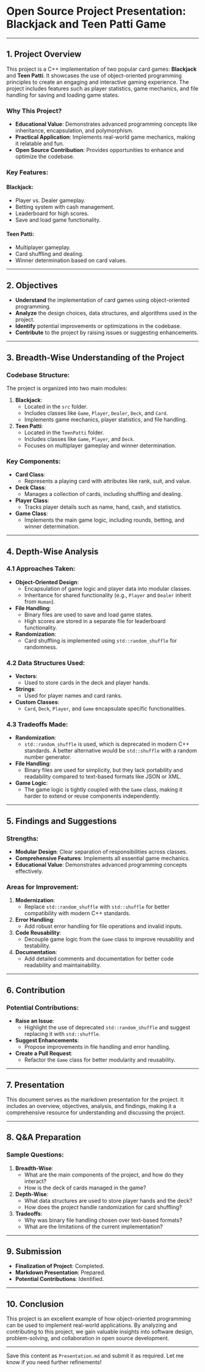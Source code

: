 # Open Source Project Presentation: Blackjack and Teen Patti Game

---

## 1. Project Overview
This project is a C++ implementation of two popular card games: **Blackjack** and **Teen Patti**. It showcases the use of object-oriented programming principles to create an engaging and interactive gaming experience. The project includes features such as player statistics, game mechanics, and file handling for saving and loading game states.

### Why This Project?
- **Educational Value**: Demonstrates advanced programming concepts like inheritance, encapsulation, and polymorphism.
- **Practical Application**: Implements real-world game mechanics, making it relatable and fun.
- **Open Source Contribution**: Provides opportunities to enhance and optimize the codebase.

### Key Features:
#### **Blackjack**:
- Player vs. Dealer gameplay.
- Betting system with cash management.
- Leaderboard for high scores.
- Save and load game functionality.

#### **Teen Patti**:
- Multiplayer gameplay.
- Card shuffling and dealing.
- Winner determination based on card values.

---

## 2. Objectives
- **Understand** the implementation of card games using object-oriented programming.
- **Analyze** the design choices, data structures, and algorithms used in the project.
- **Identify** potential improvements or optimizations in the codebase.
- **Contribute** to the project by raising issues or suggesting enhancements.

---

## 3. Breadth-Wise Understanding of the Project
### Codebase Structure:
The project is organized into two main modules:
1. **Blackjack**:
   - Located in the `src` folder.
   - Includes classes like `Game`, `Player`, `Dealer`, `Deck`, and `Card`.
   - Implements game mechanics, player statistics, and file handling.
2. **Teen Patti**:
   - Located in the `TeenPatti` folder.
   - Includes classes like `Game`, `Player`, and `Deck`.
   - Focuses on multiplayer gameplay and winner determination.

### Key Components:
- **Card Class**:
  - Represents a playing card with attributes like rank, suit, and value.
- **Deck Class**:
  - Manages a collection of cards, including shuffling and dealing.
- **Player Class**:
  - Tracks player details such as name, hand, cash, and statistics.
- **Game Class**:
  - Implements the main game logic, including rounds, betting, and winner determination.

---

## 4. Depth-Wise Analysis
### 4.1 Approaches Taken:
- **Object-Oriented Design**:
  - Encapsulation of game logic and player data into modular classes.
  - Inheritance for shared functionality (e.g., `Player` and `Dealer` inherit from `Human`).
- **File Handling**:
  - Binary files are used to save and load game states.
  - High scores are stored in a separate file for leaderboard functionality.
- **Randomization**:
  - Card shuffling is implemented using `std::random_shuffle` for randomness.

### 4.2 Data Structures Used:
- **Vectors**:
  - Used to store cards in the deck and player hands.
- **Strings**:
  - Used for player names and card ranks.
- **Custom Classes**:
  - `Card`, `Deck`, `Player`, and `Game` encapsulate specific functionalities.

### 4.3 Tradeoffs Made:
- **Randomization**:
  - `std::random_shuffle` is used, which is deprecated in modern C++ standards. A better alternative would be `std::shuffle` with a random number generator.
- **File Handling**:
  - Binary files are used for simplicity, but they lack portability and readability compared to text-based formats like JSON or XML.
- **Game Logic**:
  - The game logic is tightly coupled with the `Game` class, making it harder to extend or reuse components independently.

---

## 5. Findings and Suggestions
### Strengths:
- **Modular Design**: Clear separation of responsibilities across classes.
- **Comprehensive Features**: Implements all essential game mechanics.
- **Educational Value**: Demonstrates advanced programming concepts effectively.

### Areas for Improvement:
1. **Modernization**:
   - Replace `std::random_shuffle` with `std::shuffle` for better compatibility with modern C++ standards.
2. **Error Handling**:
   - Add robust error handling for file operations and invalid inputs.
3. **Code Reusability**:
   - Decouple game logic from the `Game` class to improve reusability and testability.
4. **Documentation**:
   - Add detailed comments and documentation for better code readability and maintainability.

---

## 6. Contribution
### Potential Contributions:
- **Raise an Issue**:
  - Highlight the use of deprecated `std::random_shuffle` and suggest replacing it with `std::shuffle`.
- **Suggest Enhancements**:
  - Propose improvements in file handling and error handling.
- **Create a Pull Request**:
  - Refactor the `Game` class for better modularity and reusability.

---

## 7. Presentation
This document serves as the markdown presentation for the project. It includes an overview, objectives, analysis, and findings, making it a comprehensive resource for understanding and discussing the project.

---

## 8. Q&A Preparation
### Sample Questions:
1. **Breadth-Wise**:
   - What are the main components of the project, and how do they interact?
   - How is the deck of cards managed in the game?
2. **Depth-Wise**:
   - What data structures are used to store player hands and the deck?
   - How does the project handle randomization for card shuffling?
3. **Tradeoffs**:
   - Why was binary file handling chosen over text-based formats?
   - What are the limitations of the current implementation?

---

## 9. Submission
- **Finalization of Project**: Completed.
- **Markdown Presentation**: Prepared.
- **Potential Contributions**: Identified.

---

## 10. Conclusion
This project is an excellent example of how object-oriented programming can be used to implement real-world applications. By analyzing and contributing to this project, we gain valuable insights into software design, problem-solving, and collaboration in open source development.

---

Save this content as `Presentation.md` and submit it as required. Let me know if you need further refinements!